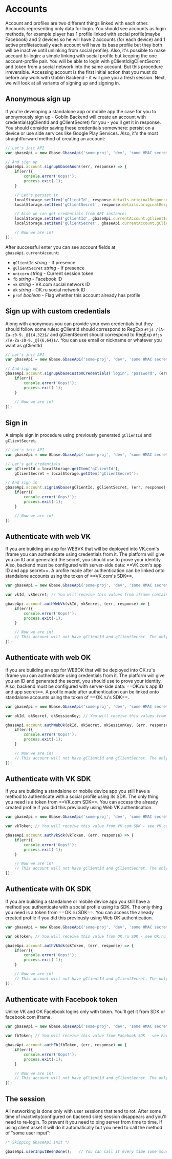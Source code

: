 # Accounts

Account and profiles are two different things linked with each other. Accounts representing only data for login. You should see accounts as login methods, for example player has 1 profile linked with social profile(maybe Facebook) and 2 devices so he will have 2 accounts (for each device) and 1 active profile(actually each account will have its base profile but they both will be inactive until unlinking from social profile). Also, it's possible to make account bi-login: a simple linking with social profile but keeping the one account-profile pair. You will be able to login with gClientId/gClientSecret and token from a social network into the same account. But this procedure irreversible. 
Accessing account is the first initial action that you must do before any work with Goblin Backend - it will give you a fresh session. Next, we will look at all variants of signing up and signing in.

## Anonymous sign up

If you're developing a standalone app or mobile app the case for you to anonymously sign up - Goblin Backend will create an account with credentials(gClientId and gClientSecret) for you - you'll get it in response. You should consider saving these credentials somewhere: persist on a device or use side services like Google Play Services. 
Also, it's the most straightforward method of creating an account:
```javascript
// Let's init API
var gbaseApi = new Gbase.GbaseApi('some-proj', 'dev', 'some HMAC secret', Gbase.GbaseApi.PLATFORM.STDL, '0.0.2');

// And sign up
gbaseApi.account.signupGbaseAnon((err, response) => {
	if(err){
		console.error('Oops!');
		process.exit(-1);
	}

	// Let's persist it
	localStorage.setItem('gClientId', response.details.originalResponse.gClientId);
	localStorage.setItem('gClientSecret', response.details.originalResponse.gClientSecret);

	// Also we can get credentials from API instance:
	localStorage.setItem('gClientId', gbaseApi.currentAccount.gClientId);
	localStorage.setItem('gClientSecret', gbaseApi.currentAccount.gClientSecret);

	// Now we are in!
});

```

After successful enter you can see account fields at `gbaseApi.currentAccount`:

 - `gClientId` _string_ - If presence
 - `gClientSecret` _string_ - If presence
 - `unicorn` _string_ - Current session token
 - `fb` _string_ - Facebook ID
 - `vk` _string_ - VK.com social network ID
 - `ok` _string_ - OK.ru social network ID
 - `prof` _boolean_ - Flag whether this account already has profile

## Sign up with custom credentials

Along with anonymous you can provide your own credentials but they should follow some rules: gClientId should correspond to RegExp `#!js /[A-Za-z0-9._@]{4,32}$/` and gClientSecret should correspond to RegExp `#!js /[A-Za-z0-9._@]{6,64}$/`. You can use email or nickname or whatever you want as gClientId
```javascript
// Let's init API
var gbaseApi = new Gbase.GbaseApi('some-proj', 'dev', 'some HMAC secret', Gbase.GbaseApi.PLATFORM.STDL, '0.0.2');

// And sign up
gbaseApi.account.signupGbaseCustomCredentials('login', 'password', (err, response) => {
	if(err){
		console.error('Oops!');
		process.exit(-1);
	}
	
	// Now we are in!
});

```

## Sign in

A simple sign in procedure using previously generated `gClientId` and `gClientSecret`.
```javascript
// Let's init API
var gbaseApi = new Gbase.GbaseApi('some-proj', 'dev', 'some HMAC secret', Gbase.GbaseApi.PLATFORM.STDL, '0.0.2');

// Let's get credentials
var gClientId = localStorage.getItem('gClientId'),
	gClientSecret = localStorage.getItem('gClientSecret');

// And sign in
gbaseApi.account.signinGbase(gClientId, gClientSecret, (err, response) => {
	if(err){
		console.error('Oops!');
		process.exit(-1);
	}

	// Now we are in!
})

```

## Authenticate with web VK

If you are building an app for WEBVK that will be deployed into VK.com's iframe you can authenticate using credentials from it. The platform will give you an ID and generated the secret, you should use to prove your identity. Also, backend must be configured with server-side data: ==VK.com's app ID and app secret==. A profile made after authentication can be linked onto standalone accounts using the token of ==VK.com's SDK==.
```javascript
var gbaseApi = new Gbase.GbaseApi('some-proj', 'dev', 'some HMAC secret', Gbase.GbaseApi.PLATFORM.WEBVK, '0.0.1');

var vkId, vkSecret; // You will receive this values from iframe container - see VK.com documentation for more information

gbaseApi.account.authWebVk(vkId, vkSecret, (err, response) => {
	if(err){
		console.error('Oops!');
		process.exit(-1);
	}

	// Now we are in!
	// This account will not have gClientId and gClientSecret. The only way to get in is to use VK.com credentials
});
```

## Authenticate with web OK

If you are building an app for WEBOK that will be deployed into OK.ru's iframe you can authenticate using credentials from it. The platform will give you an ID and generated the secret, you should use to prove your identity. Also, backend must be configured with server-side data: ==OK.ru's app ID and app secret==. A profile made after authentication can be linked onto standalone accounts using the token of ==OK.ru's SDK==.
```javascript
var gbaseApi = new Gbase.GbaseApi('some-proj', 'dev', 'some HMAC secret', Gbase.GbaseApi.PLATFORM.WEBOK, '0.0.1');

var okId, okSecret, okSessionKey; // You will receive this values from iframe container - see OK.ru documentation for more information

gbaseApi.account.authWebOk(okId, okSecret, okSessionKey, (err, response) => {
	if(err){
		console.error('Oops!');
		process.exit(-1);
	}

	// Now we are in!
	// This account will not have gClientId and gClientSecret. The only way to get in is to use OK.ru credentials
});
```

## Authenticate with VK SDK

If you are building a standalone or mobile device app you still have a method to authenticate with a social profile using its SDK. The only thing you need is a token from ==VK.com SDK==.
You can access the already created profile if you did this previously using Web VK authentication.
```javascript
var gbaseApi = new Gbase.GbaseApi('some-proj', 'dev', 'some HMAC secret', Gbase.GbaseApi.PLATFORM.IOS, '0.0.1');

var vkToken; // You will receive this value from VK.com SDK - see VK.com documentation for more information

gbaseApi.account.authVkSdk(vkToken, (err, response) => {
	if(err){
		console.error('Oops!');
		process.exit(-1);
	}

	// Now we are in!
	// This account will not have gClientId and gClientSecret. The only way to get in is to use VK.com SDK
});
```

## Authenticate with OK SDK

If you are building a standalone or mobile device app you still have a method you authenticate with a social profile using its SDK. The only thing you need is a token from ==OK.ru SDK==.
You can access the already created profile if you did this previously using Web OK authentication.
```javascript
var gbaseApi = new Gbase.GbaseApi('some-proj', 'dev', 'some HMAC secret', Gbase.GbaseApi.PLATFORM.IOS, '0.0.1');

var okToken; // You will receive this value from OK.ru SDK - see OK.ru documentation for more information

gbaseApi.account.authVkSdk(okToken, (err, response) => {
	if(err){
		console.error('Oops!');
		process.exit(-1);
	}

	// Now we are in!
	// This account will not have gClientId and gClientSecret. The only way to get in is to use OK.ru SDK
});
```

## Authenticate with Facebook token

Unlike VK and OK Facebook logins only with token. You'll get it from SDK or facebook.com iframe.
```javascript
var gbaseApi = new Gbase.GbaseApi('some-proj', 'dev', 'some HMAC secret', Gbase.GbaseApi.PLATFORM.STDL, '0.0.1');

var fbToken; // You will receive this value from Facebook SDK - see Facebook documentation for more information

gbaseApi.account.authFb(fbToken, (err, response) => {
	if(err){
		console.error('Oops!');
		process.exit(-1);
	}

	// Now we are in!
	// This account will not have gClientId and gClientSecret. The only way to get in is to use Facebook token
});
```

## The session

All networking is done only with user sessions that tend to rot. After some time of inactivity(configured on backend side) session disappears and you'll need to re-login. To prevent it you need to ping server from time to time. If using client asset it will do it automatically but you need to call the method of "some user input":
```javascript
/* Skipping GbaseApi init */

gbaseApi.userInputBeenDone();	// You can call it every time some mouse/joystick or keyboard activity being done
```
